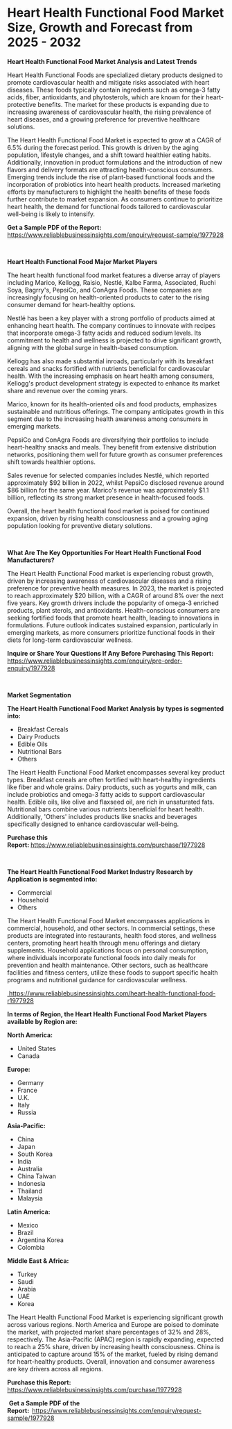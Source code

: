 <p><h1>Heart Health Functional Food Market Size, Growth and Forecast from 2025 - 2032</h1></p><p><strong>Heart Health Functional Food Market Analysis and Latest Trends</strong></p>
<p><p>Heart Health Functional Foods are specialized dietary products designed to promote cardiovascular health and mitigate risks associated with heart diseases. These foods typically contain ingredients such as omega-3 fatty acids, fiber, antioxidants, and phytosterols, which are known for their heart-protective benefits. The market for these products is expanding due to increasing awareness of cardiovascular health, the rising prevalence of heart diseases, and a growing preference for preventive healthcare solutions. </p><p>The Heart Health Functional Food Market is expected to grow at a CAGR of 6.5% during the forecast period. This growth is driven by the aging population, lifestyle changes, and a shift toward healthier eating habits. Additionally, innovation in product formulations and the introduction of new flavors and delivery formats are attracting health-conscious consumers. Emerging trends include the rise of plant-based functional foods and the incorporation of probiotics into heart health products. Increased marketing efforts by manufacturers to highlight the health benefits of these foods further contribute to market expansion. As consumers continue to prioritize heart health, the demand for functional foods tailored to cardiovascular well-being is likely to intensify.</p></p>
<p><strong>Get a Sample PDF of the Report:&nbsp;</strong> <a href="https://www.reliablebusinessinsights.com/enquiry/request-sample/1977928?utm_campaign=3728&utm_medium=2&utm_source=Github&utm_content=ia&utm_term=19042025&utm_id=heart-health-functional-food">https://www.reliablebusinessinsights.com/enquiry/request-sample/1977928</a></p>
<p>&nbsp;</p>
<p><strong>Heart Health Functional Food Major Market Players</strong></p>
<p><p>The heart health functional food market features a diverse array of players including Marico, Kellogg, Raisio, Nestlé, Kalbe Farma, Associated, Ruchi Soya, Bagrry's, PepsiCo, and ConAgra Foods. These companies are increasingly focusing on health-oriented products to cater to the rising consumer demand for heart-healthy options.</p><p>Nestlé has been a key player with a strong portfolio of products aimed at enhancing heart health. The company continues to innovate with recipes that incorporate omega-3 fatty acids and reduced sodium levels. Its commitment to health and wellness is projected to drive significant growth, aligning with the global surge in health-based consumption.</p><p>Kellogg has also made substantial inroads, particularly with its breakfast cereals and snacks fortified with nutrients beneficial for cardiovascular health. With the increasing emphasis on heart health among consumers, Kellogg's product development strategy is expected to enhance its market share and revenue over the coming years.</p><p>Marico, known for its health-oriented oils and food products, emphasizes sustainable and nutritious offerings. The company anticipates growth in this segment due to the increasing health awareness among consumers in emerging markets.</p><p>PepsiCo and ConAgra Foods are diversifying their portfolios to include heart-healthy snacks and meals. They benefit from extensive distribution networks, positioning them well for future growth as consumer preferences shift towards healthier options.</p><p>Sales revenue for selected companies includes Nestlé, which reported approximately $92 billion in 2022, whilst PepsiCo disclosed revenue around $86 billion for the same year. Marico's revenue was approximately $1.1 billion, reflecting its strong market presence in health-focused foods.</p><p>Overall, the heart health functional food market is poised for continued expansion, driven by rising health consciousness and a growing aging population looking for preventive dietary solutions.</p></p>
<p>&nbsp;</p>
<p><strong>What Are The Key Opportunities For Heart Health Functional Food Manufacturers?</strong></p>
<p><p>The Heart Health Functional Food market is experiencing robust growth, driven by increasing awareness of cardiovascular diseases and a rising preference for preventive health measures. In 2023, the market is projected to reach approximately $20 billion, with a CAGR of around 8% over the next five years. Key growth drivers include the popularity of omega-3 enriched products, plant sterols, and antioxidants. Health-conscious consumers are seeking fortified foods that promote heart health, leading to innovations in formulations. Future outlook indicates sustained expansion, particularly in emerging markets, as more consumers prioritize functional foods in their diets for long-term cardiovascular wellness.</p></p>
<p><strong>Inquire or Share Your Questions If Any Before Purchasing This Report:</strong> <a href="https://www.reliablebusinessinsights.com/enquiry/pre-order-enquiry/1977928?utm_campaign=3728&utm_medium=2&utm_source=Github&utm_content=ia&utm_term=19042025&utm_id=heart-health-functional-food">https://www.reliablebusinessinsights.com/enquiry/pre-order-enquiry/1977928</a></p>
<p>&nbsp;</p>
<p><strong>Market Segmentation</strong></p>
<p><strong>The Heart Health Functional Food Market Analysis by types is segmented into:</strong></p>
<p><ul><li>Breakfast Cereals</li><li>Dairy Products</li><li>Edible Oils</li><li>Nutritional Bars</li><li>Others</li></ul></p>
<p><p>The Heart Health Functional Food Market encompasses several key product types. Breakfast cereals are often fortified with heart-healthy ingredients like fiber and whole grains. Dairy products, such as yogurts and milk, can include probiotics and omega-3 fatty acids to support cardiovascular health. Edible oils, like olive and flaxseed oil, are rich in unsaturated fats. Nutritional bars combine various nutrients beneficial for heart health. Additionally, 'Others' includes products like snacks and beverages specifically designed to enhance cardiovascular well-being.</p></p>
<p><strong>Purchase this Report:&nbsp;</strong><a href="https://www.reliablebusinessinsights.com/purchase/1977928?utm_campaign=3728&utm_medium=2&utm_source=Github&utm_content=ia&utm_term=19042025&utm_id=heart-health-functional-food">https://www.reliablebusinessinsights.com/purchase/1977928</a></p>
<p>&nbsp;</p>
<p><strong>The Heart Health Functional Food Market Industry Research by Application is segmented into:</strong></p>
<p><ul><li>Commercial</li><li>Household</li><li>Others</li></ul></p>
<p><p>The Heart Health Functional Food Market encompasses applications in commercial, household, and other sectors. In commercial settings, these products are integrated into restaurants, health food stores, and wellness centers, promoting heart health through menu offerings and dietary supplements. Household applications focus on personal consumption, where individuals incorporate functional foods into daily meals for prevention and health maintenance. Other sectors, such as healthcare facilities and fitness centers, utilize these foods to support specific health programs and nutritional guidance for cardiovascular wellness.</p></p>
<p><a href="https://www.reliablebusinessinsights.com/heart-health-functional-food-r1977928?utm_campaign=3728&utm_medium=2&utm_source=Github&utm_content=ia&utm_term=19042025&utm_id=heart-health-functional-food">&nbsp;https://www.reliablebusinessinsights.com/heart-health-functional-food-r1977928</a></p>
<p><strong>In terms of Region, the Heart Health Functional Food Market Players available by Region are:</strong></p>
<p>
    <p> <strong> North America: </strong>
        <ul>
            <li>United States</li>
            <li>Canada</li>
        </ul>
        </p> 
    <p> <strong> Europe: </strong>
        <ul>
            <li>Germany</li>
            <li>France</li>
            <li>U.K.</li>
            <li>Italy</li>
            <li>Russia</li>
        </ul>
        </p> 
    <p> <strong> Asia-Pacific: </strong>
        <ul>
            <li>China</li>
            <li>Japan</li>
            <li>South Korea</li>
            <li>India</li>
            <li>Australia</li>
            <li>China Taiwan</li>
            <li>Indonesia</li>
            <li>Thailand</li>
            <li>Malaysia</li>
        </ul>
        </p> 
    <p> <strong> Latin America: </strong>
        <ul>
            <li>Mexico</li>
            <li>Brazil</li>
            <li>Argentina Korea</li>
            <li>Colombia</li>
        </ul>
        </p> 
    <p> <strong> Middle East & Africa: </strong>
        <ul>
            <li>Turkey</li>
            <li>Saudi</li>
            <li>Arabia</li>
            <li>UAE</li>
            <li>Korea</li>
        </ul>
    </p>
    </p>
<p><p>The Heart Health Functional Food Market is experiencing significant growth across various regions. North America and Europe are poised to dominate the market, with projected market share percentages of 32% and 28%, respectively. The Asia-Pacific (APAC) region is rapidly expanding, expected to reach a 25% share, driven by increasing health consciousness. China is anticipated to capture around 15% of the market, fueled by rising demand for heart-healthy products. Overall, innovation and consumer awareness are key drivers across all regions.</p></p>
<p><strong>Purchase this Report: </strong><a href="https://www.reliablebusinessinsights.com/purchase/1977928?utm_campaign=3728&utm_medium=2&utm_source=Github&utm_content=ia&utm_term=19042025&utm_id=heart-health-functional-food">https://www.reliablebusinessinsights.com/purchase/1977928</a></p>
<p>&nbsp;<strong>Get a Sample PDF of the Report:&nbsp;&nbsp;</strong><a href="https://www.reliablebusinessinsights.com/enquiry/request-sample/1977928?utm_campaign=3728&utm_medium=2&utm_source=Github&utm_content=ia&utm_term=19042025&utm_id=heart-health-functional-food">https://www.reliablebusinessinsights.com/enquiry/request-sample/1977928</a></p>
<p><strong></strong></p>
<p><p></p><p></p><p></p></p>